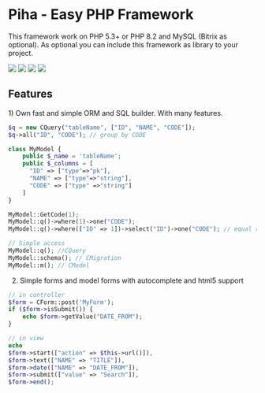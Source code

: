 <h1> Piha - Easy PHP Framework</h1>

This framework work on PHP 5.3+ or PHP 8.2 and MySQL (Bitrix as optional). As optional you can include this framework as library to your project.

<img src="https://img.shields.io/badge/coverage-70%25-yellowgreen.svg"/>
<img src="https://img.shields.io/badge/php-5.3-blue.svg"/>
<img src="https://img.shields.io/badge/php-7.3-blue.svg"/>
<img src="https://img.shields.io/badge/php-8.2-blue.svg"/>

<h2> Features </h2>
1) Own fast and simple ORM and SQL builder. With many features.

```php
$q = new CQuery("tableName", ["ID", "NAME", "CODE"]);
$q->all("ID", "CODE"); // group by CODE

class MyModel {
    public $_name = 'tableName';
    public $_columns = [
      "ID" => ["type"=>"pk"],
      "NAME" => ["type"=>"string"],
      "CODE" => ["type" =>"string"]
    ]
}

MyModel::GetCode(1);
MyModel::q()->where(1)->one("CODE");
MyModel::q()->where(["ID" => 1])->select("ID")->one("CODE"); // equal results

// Simple access
MyModel::q(); //CQuery
MyModel::schema(); // CMigration
MyModel::m(); // CModel
```

2) Simple forms and model forms with autocomplete and html5 support
```php
// in controller
$form = CForm::post('MyForm');
if ($form->isSubmit()) {
    echo $form->getValue("DATE_FROM");
}

// in view
echo
$form->start(["action" => $this->url()]),
$form->text(["NAME" => "TITLE"]),
$form->date(["NAME" => "DATE_FROM"]),
$form->submit(["value" => "Search"]),
$form->end();
```

